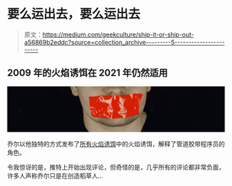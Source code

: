 # 要么运出去，要么运出去

> 原文：<https://medium.com/geekculture/ship-it-or-ship-out-a56869b2eddc?source=collection_archive---------5----------------------->

## 2009 年的火焰诱饵在 2021 年仍然适用

![](img/8769e49ce20aeea6e4916b74f26f4335.png)

乔尔以他独特的方式发布了[所有火焰诱饵](https://www.joelonsoftware.com/2009/09/23/the-duct-tape-programmer/)中的火焰诱饵，解释了管道胶带程序员的角色。

令我惊讶的是，推特上开始出现评论，但奇怪的是，几乎所有的评论都非常负面，许多人声称乔尔只是在创造稻草人…